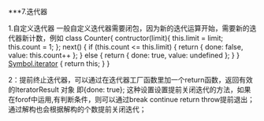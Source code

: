 
***7.迭代器

1.自定义迭代器 一般自定义迭代器需要闭包，因为新的迭代运算开始，需要新的迭代器新计数，例如
   class Counter{
     contructor(limit){
        this.limit = limit;
        this.count = 1;
     };
     next() { 
       if (this.count <= this.limit) { 
          return { done: false, value: this.count++ }; 
       } else { 
          return { done: true, value: undefined }; 
       } 
    } 
    [Symbol.iterator]() { 
      return this; 
      }
    }

2：提前终止迭代器，可以通过在迭代器工厂函数里加一个return函数，返回有效的IteratorResult 对象 即{done: true}; 这种设置设置提前关闭迭代的方法，如果在forof中运用,有判断条件，则可以通过break continue return throw提前退出；通过解构也会根据解构的个数提前关闭迭代；
    
